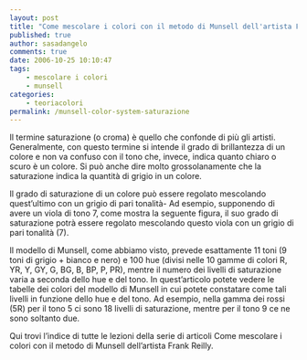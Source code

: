 ```yaml
---
layout: post
title: "Come mescolare i colori con il metodo di Munsell dell'artista Frank Reilly. Che cos'è la saturazione?"
published: true
author: sasadangelo
comments: true
date: 2006-10-25 10:10:47
tags:
    - mescolare i colori
    - munsell
categories:
    - teoriacolori
permalink: /munsell-color-system-saturazione
---
```




  Il termine saturazione (o croma) è quello che confonde di più gli artisti. Generalmente, con questo termine si intende il grado di brillantezza di un colore e non va confuso con il tono che, invece, indica quanto chiaro o scuro è un colore. Si può anche dire molto grossolanamente che la saturazione indica la quantità di grigio in un colore.



  Il grado di saturazione di un colore può essere regolato mescolando quest&#8217;ultimo con un grigio di pari tonalità- Ad esempio, supponendo di avere un viola di tono 7, come mostra la seguente figura, il suo grado di saturazione potrà essere regolato mescolando questo viola con un grigio di pari tonalità (7).





  Il modello di Munsell, come abbiamo visto, prevede esattamente 11 toni (9 toni di grigio + bianco e nero) e 100 hue (divisi nelle 10 gamme di colori R, YR, Y, GY, G, BG, B, BP, P, PR), mentre il numero dei livelli di saturazione varia a seconda dello hue e del tono. In quest&#8217;articolo potete vedere le tabelle dei colori del modello di Munsell in cui potete constatare come tali livelli in funzione dello hue e del tono. Ad esempio, nella gamma dei rossi (5R) per il tono 5 ci sono 18 livelli di saturazione, mentre per il tono 9 ce ne sono soltanto due.



  Qui trovi l&#8217;indice di tutte le lezioni della serie di articoli Come mescolare i colori con il metodo di Munsell dell&#8217;artista Frank Reilly.
